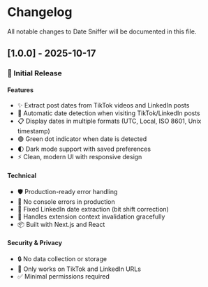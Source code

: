 # Changelog

All notable changes to Date Sniffer will be documented in this file.

## [1.0.0] - 2025-10-17

### 🎉 Initial Release

#### Features
- ✨ Extract post dates from TikTok videos and LinkedIn posts
- 🔄 Automatic date detection when visiting TikTok/LinkedIn posts
- 📋 Display dates in multiple formats (UTC, Local, ISO 8601, Unix timestamp)
- 🟢 Green dot indicator when date is detected
- 🌓 Dark mode support with saved preferences
- ⚡ Clean, modern UI with responsive design

#### Technical
- 🛡️ Production-ready error handling
- 🚫 No console errors in production
- 🎯 Fixed LinkedIn date extraction (bit shift correction)
- 🔧 Handles extension context invalidation gracefully
- 📦 Built with Next.js and React

#### Security & Privacy
- 🔒 No data collection or storage
- 🎯 Only works on TikTok and LinkedIn URLs
- ✅ Minimal permissions required


